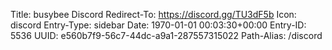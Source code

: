 Title: busybee Discord
Redirect-To: https://discord.gg/TU3dF5b
Icon: discord
Entry-Type: sidebar
Date: 1970-01-01 00:03:30+00:00
Entry-ID: 5536
UUID: e560b7f9-56c7-44dc-a9a1-287557315022
Path-Alias: /discord
